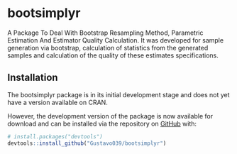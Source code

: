 # bootsimplyr


A Package To Deal With Bootstrap Resampling Method, Parametric Estimation And Estimator Quality Calculation. It was developed for sample generation via bootstrap, 
calculation of statistics from the generated samples 
and calculation of the quality of these estimates specifications.

## Installation

The bootsimplyr package is in its initial development stage and does not yet
have a version available on CRAN.

However, the development version of the package is now available for
download and can be installed via the repository on
[GitHub](https://github.com/) with:

``` r
# install.packages("devtools")
devtools::install_github("Gustavo039/bootsimplyr")
```



